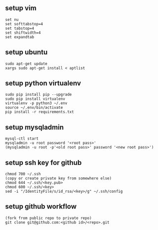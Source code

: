 
## setup vim
```
set nu
set softtabstop=4
set tabstop=4
set shiftwidth=4
set expandtab
```

## setup ubuntu
```
sudo apt-get update
xargs sudo apt-get install < aptlist
```

## setup python virtualenv
```
sudo pip install pip --upgrade
sudo pip install virtualenv
virtualenv -p python3 ~/.env
source ~/.env/bin/activate
pip install -r requirements.txt
```

## setup mysqladmin
```
mysql-ctl start
mysqladmin -u root password '<root pass>'
(mysqladmin -u root -p'<old root pass>' password '<new root pass>')
```

## setup ssh key for github
```
chmod 700 ~/.ssh
(copy or create private key from somewhere else)
chmod 644 ~/.ssh/<key.pub>
chmod 600 ~/.ssh/<key>
sed -i "/IdentityFile/s/id_rsa/<key>/g" ~/.ssh/config
```

## setup github workflow
```
(fork from public repo to private repo)
git clone git@github.com:<github id>/<repo>.git
```

